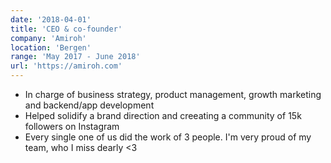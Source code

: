 ```yaml
---
date: '2018-04-01'
title: 'CEO & co-founder'
company: 'Amiroh'
location: 'Bergen'
range: 'May 2017 - June 2018'
url: 'https://amiroh.com'
---
```


- In charge of business strategy, product management, growth marketing and backend/app development
- Helped solidify a brand direction and creeating a community of 15k followers on Instagram
- Every single one of us did the work of 3 people. I'm very proud of my team, who I miss dearly <3
